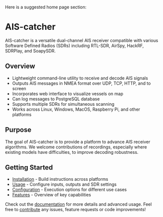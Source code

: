  Here is a suggested home page section:

# AIS-catcher

AIS-catcher is a versatile dual-channel AIS receiver compatible with various Software Defined Radios (SDRs) including RTL-SDR, AirSpy, HackRF, SDRPlay, and SoapySDR.

## Overview

- Lightweight command-line utility to receive and decode AIS signals
- Outputs AIS messages in NMEA format over UDP, TCP, HTTP, and to screen
- Incorporates web interface to visualize vessels on map 
- Can log messages to PostgreSQL database
- Supports multiple SDRs for simultaneous scanning
- Works across Linux, Windows, MacOS, Raspberry Pi, and other platforms

## Purpose 

The goal of AIS-catcher is to provide a platform to advance AIS receiver algorithms. We welcome contributions of recordings, especially where existing models have difficulties, to improve decoding robustness.

## Getting Started

- [Installation](installation.md) - Build instructions across platforms 
- [Usage](usage.md) - Configure inputs, outputs and SDR settings 
- [Configuration](https://github.com/yanniedog/AIS-catcher/blob/main/readme/configuration.md) - Execution options for different use cases 
- [Features](features.md) - Overview of key capabilities

Check out the [documentation](https://github.com/jvde-github/AIS-catcher) for more details and advanced usage. Feel free to [contribute](contributing.md) any issues, feature requests or code improvements!

